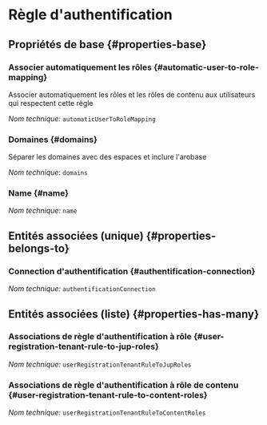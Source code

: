 # Règle d'authentification
<!--- THIS FILE IS GENERATED PLEASE DO NOT EDIT IT DIRECTLY --->



<OH code="userRegistrationTenantRule"/>


## Propriétés de base {#properties-base}

### Associer automatiquement les rôles {#automatic-user-to-role-mapping}

Associer automatiquement les rôles et les rôles de contenu aux utilisateurs qui respectent cette règle

*Nom technique:* ```automaticUserToRoleMapping```
<PH code="userRegistrationTenantRule:automaticUserToRoleMapping"/>

### Domaines {#domains}

Séparer les domaines avec des espaces et inclure l'arobase

*Nom technique:* ```domains```
<PH code="userRegistrationTenantRule:domains"/>

### Name {#name}



*Nom technique:* ```name```
<PH code="userRegistrationTenantRule:name"/>


## Entités associées (unique) {#properties-belongs-to}

### Connection d'authentification {#authentification-connection}



*Nom technique:* ```authentificationConnection```
<PH code="userRegistrationTenantRule:authentificationConnection"/>


## Entités associées (liste) {#properties-has-many}

### Associations de règle d'authentification à rôle {#user-registration-tenant-rule-to-jup-roles}



*Nom technique:* ```userRegistrationTenantRuleToJupRoles```
<PH code="userRegistrationTenantRule:userRegistrationTenantRuleToJupRoles"/>

### Associations de règle d'authentification à rôle de contenu {#user-registration-tenant-rule-to-content-roles}



*Nom technique:* ```userRegistrationTenantRuleToContentRoles```
<PH code="userRegistrationTenantRule:userRegistrationTenantRuleToContentRoles"/>




